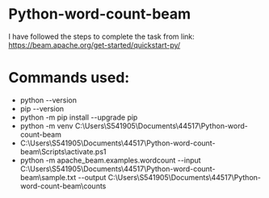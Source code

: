 # Python-word-count-beam
I have followed the steps to complete the task from link: https://beam.apache.org/get-started/quickstart-py/

# Commands used:

* python --version
* pip --version
*  python -m pip install --upgrade pip
*  python -m venv C:\Users\S541905\Documents\44517\Python-word-count-beam
*  C:\Users\S541905\Documents\44517\Python-word-count-beam\Scripts\activate.ps1
*  python -m apache_beam.examples.wordcount --input C:\Users\S541905\Documents\44517\Python-word-count-beam\sample.txt --output C:\Users\S541905\Documents\44517\Python-word-count-beam\counts
